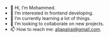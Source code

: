 - 👋 Hi, I’m Mohammed.
- 👀 I’m interested in frontend developing.
- 🌱 I’m currently learning a lot of things.
- 💞️ I’m looking to collaborate on new projects.
- 📫 How to reach me: aljapairai@gmail.com.

<!---
GitHubAccountUsername/GitHubAccountUsername is a ✨ special ✨ repository because its `README.md` (this file) appears on your GitHub profile.
You can click the Preview link to take a look at your changes.
--->
